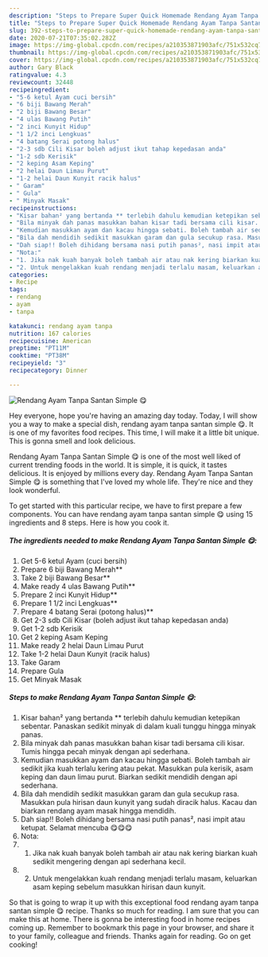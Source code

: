 ```yaml
---
description: "Steps to Prepare Super Quick Homemade Rendang Ayam Tanpa Santan Simple 😋"
title: "Steps to Prepare Super Quick Homemade Rendang Ayam Tanpa Santan Simple 😋"
slug: 392-steps-to-prepare-super-quick-homemade-rendang-ayam-tanpa-santan-simple
date: 2020-07-21T07:35:02.282Z
image: https://img-global.cpcdn.com/recipes/a210353871903afc/751x532cq70/rendang-ayam-tanpa-santan-simple-😋-resipi-foto-utama.jpg
thumbnail: https://img-global.cpcdn.com/recipes/a210353871903afc/751x532cq70/rendang-ayam-tanpa-santan-simple-😋-resipi-foto-utama.jpg
cover: https://img-global.cpcdn.com/recipes/a210353871903afc/751x532cq70/rendang-ayam-tanpa-santan-simple-😋-resipi-foto-utama.jpg
author: Gary Black
ratingvalue: 4.3
reviewcount: 32448
recipeingredient:
- "5-6 ketul Ayam cuci bersih"
- "6 biji Bawang Merah"
- "2 biji Bawang Besar"
- "4 ulas Bawang Putih"
- "2 inci Kunyit Hidup"
- "1 1/2 inci Lengkuas"
- "4 batang Serai potong halus"
- "2-3 sdb Cili Kisar boleh adjust ikut tahap kepedasan anda"
- "1-2 sdb Kerisik"
- "2 keping Asam Keping"
- "2 helai Daun Limau Purut"
- "1-2 helai Daun Kunyit racik halus"
- " Garam"
- " Gula"
- " Minyak Masak"
recipeinstructions:
- "Kisar bahan² yang bertanda ** terlebih dahulu kemudian ketepikan sebentar. Panaskan sedikit minyak di dalam kuali tunggu hingga minyak panas."
- "Bila minyak dah panas masukkan bahan kisar tadi bersama cili kisar. Tumis hingga pecah minyak dengan api sederhana."
- "Kemudian masukkan ayam dan kacau hingga sebati. Boleh tambah air sedikit jika kuah terlalu kering atau pekat. Masukkan pula kerisik, asam keping dan daun limau purut. Biarkan sedikit mendidih dengan api sederhana."
- "Bila dah mendidih sedikit masukkan garam dan gula secukup rasa. Masukkan pula hirisan daun kunyit yang sudah diracik halus. Kacau dan biarkan rendang ayam masak hingga mendidih."
- "Dah siap!! Boleh dihidang bersama nasi putih panas², nasi impit atau ketupat. Selamat mencuba 😋😋😋"
- "Nota:"
- "1. Jika nak kuah banyak boleh tambah air atau nak kering biarkan kuah sedikit mengering dengan api sederhana kecil."
- "2. Untuk mengelakkan kuah rendang menjadi terlalu masam, keluarkan asam keping sebelum masukkan hirisan daun kunyit."
categories:
- Recipe
tags:
- rendang
- ayam
- tanpa

katakunci: rendang ayam tanpa 
nutrition: 167 calories
recipecuisine: American
preptime: "PT11M"
cooktime: "PT38M"
recipeyield: "3"
recipecategory: Dinner

---
```



![Rendang Ayam Tanpa Santan Simple 😋](https://img-global.cpcdn.com/recipes/a210353871903afc/751x532cq70/rendang-ayam-tanpa-santan-simple-😋-resipi-foto-utama.jpg)

Hey everyone, hope you're having an amazing day today. Today, I will show you a way to make a special dish, rendang ayam tanpa santan simple 😋. It is one of my favorites food recipes. This time, I will make it a little bit unique. This is gonna smell and look delicious.



Rendang Ayam Tanpa Santan Simple 😋 is one of the most well liked of current trending foods in the world. It is simple, it is quick, it tastes delicious. It is enjoyed by millions every day. Rendang Ayam Tanpa Santan Simple 😋 is something that I've loved my whole life. They're nice and they look wonderful.


To get started with this particular recipe, we have to first prepare a few components. You can have rendang ayam tanpa santan simple 😋 using 15 ingredients and 8 steps. Here is how you cook it.

<!--inarticleads1-->

##### The ingredients needed to make Rendang Ayam Tanpa Santan Simple 😋:

1. Get 5-6 ketul Ayam (cuci bersih)
1. Prepare 6 biji Bawang Merah**
1. Take 2 biji Bawang Besar**
1. Make ready 4 ulas Bawang Putih**
1. Prepare 2 inci Kunyit Hidup**
1. Prepare 1 1/2 inci Lengkuas**
1. Prepare 4 batang Serai (potong halus)**
1. Get 2-3 sdb Cili Kisar (boleh adjust ikut tahap kepedasan anda)
1. Get 1-2 sdb Kerisik
1. Get 2 keping Asam Keping
1. Make ready 2 helai Daun Limau Purut
1. Take 1-2 helai Daun Kunyit (racik halus)
1. Take  Garam
1. Prepare  Gula
1. Get  Minyak Masak




<!--inarticleads2-->

##### Steps to make Rendang Ayam Tanpa Santan Simple 😋:

1. Kisar bahan² yang bertanda ** terlebih dahulu kemudian ketepikan sebentar. Panaskan sedikit minyak di dalam kuali tunggu hingga minyak panas.
1. Bila minyak dah panas masukkan bahan kisar tadi bersama cili kisar. Tumis hingga pecah minyak dengan api sederhana.
1. Kemudian masukkan ayam dan kacau hingga sebati. Boleh tambah air sedikit jika kuah terlalu kering atau pekat. Masukkan pula kerisik, asam keping dan daun limau purut. Biarkan sedikit mendidih dengan api sederhana.
1. Bila dah mendidih sedikit masukkan garam dan gula secukup rasa. Masukkan pula hirisan daun kunyit yang sudah diracik halus. Kacau dan biarkan rendang ayam masak hingga mendidih.
1. Dah siap!! Boleh dihidang bersama nasi putih panas², nasi impit atau ketupat. Selamat mencuba 😋😋😋
1. Nota:
1. 1. Jika nak kuah banyak boleh tambah air atau nak kering biarkan kuah sedikit mengering dengan api sederhana kecil.
1. 2. Untuk mengelakkan kuah rendang menjadi terlalu masam, keluarkan asam keping sebelum masukkan hirisan daun kunyit.




So that is going to wrap it up with this exceptional food rendang ayam tanpa santan simple 😋 recipe. Thanks so much for reading. I am sure that you can make this at home. There is gonna be interesting food in home recipes coming up. Remember to bookmark this page in your browser, and share it to your family, colleague and friends. Thanks again for reading. Go on get cooking!
